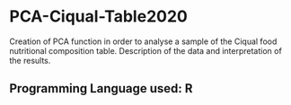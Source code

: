 # PCA-Ciqual-Table2020  
Creation of PCA function in order to analyse a sample of the Ciqual food nutritional composition table.
Description of the data and interpretation of the results.  
## Programming Language used: R
